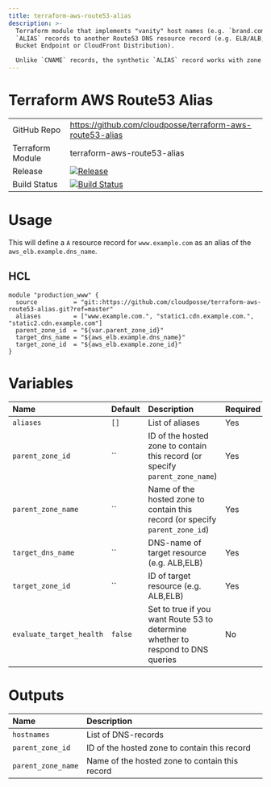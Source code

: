 ```yaml
---
title: terraform-aws-route53-alias
description: >-
  Terraform module that implements "vanity" host names (e.g. `brand.com`) as
  `ALIAS` records to another Route53 DNS resource record (e.g. ELB/ALB, S3
  Bucket Endpoint or CloudFront Distribution).

  Unlike `CNAME` records, the synthetic `ALIAS` record works with zone apexes.
---
```


# Terraform AWS Route53 Alias

|                  |                                                                                                                                                                                          |
|:-----------------|:-----------------------------------------------------------------------------------------------------------------------------------------------------------------------------------------|
| GitHub Repo      | <https://github.com/cloudposse/terraform-aws-route53-alias>                                                                                                                              |
| Terraform Module | terraform-aws-route53-alias                                                                                                                                                              |
| Release          | [![Release](https://img.shields.io/github/release/cloudposse/terraform-aws-route53-cluster-hostname.svg)](https://github.com/cloudposse/terraform-aws-route53-cluster-hostname/releases) |
| Build Status     | [![Build Status](https://travis-ci.org/cloudposse/terraform-aws-route53-alias.svg?branch=master)](https://travis-ci.org/cloudposse/terraform-aws-route53-alias)                          |

# Usage

This will define a `A` resource record for `www.example.com` as an alias of the `aws_elb.example.dns_name`.

## HCL

```hcl
module "production_www" {
  source          = "git::https://github.com/cloudposse/terraform-aws-route53-alias.git?ref=master"
  aliases         = ["www.example.com.", "static1.cdn.example.com.", "static2.cdn.example.com"]
  parent_zone_id  = "${var.parent_zone_id}"
  target_dns_name = "${aws_elb.example.dns_name}"
  target_zone_id  = "${aws_elb.example.zone_id}"
}
```

# Variables

| Name                     | Default | Description                                                                     | Required |
|:-------------------------|:--------|:--------------------------------------------------------------------------------|:---------|
| `aliases`                | `[]`    | List of aliases                                                                 | Yes      |
| `parent_zone_id`         | ``      | ID of the hosted zone to contain this record (or specify `parent_zone_name`)    | Yes      |
| `parent_zone_name`       | ``      | Name of the hosted zone to contain this record (or specify `parent_zone_id`)    | Yes      |
| `target_dns_name`        | ``      | DNS-name of target resource (e.g. ALB,ELB)                                      | Yes      |
| `target_zone_id`         | ``      | ID of target resource (e.g. ALB,ELB)                                            | Yes      |
| `evaluate_target_health` | `false` | Set to true if you want Route 53 to determine whether to respond to DNS queries | No       |

# Outputs

| Name               | Description                                    |
|:-------------------|:-----------------------------------------------|
| `hostnames`        | List of DNS-records                            |
| `parent_zone_id`   | ID of the hosted zone to contain this record   |
| `parent_zone_name` | Name of the hosted zone to contain this record |
